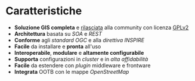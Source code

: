 #  Caratteristiche

* **Soluzione GIS completa** e [rilasciata](https://github.com/boundlessgeo/suite) alla community con licenza [GPLv2](http://opensource.org/licenses/gpl-2.0.php)
* **Architettura** basata su *SOA* e *REST*
* **Conforme** agli *standard OGC* e alla *direttiva INSPIRE*
* **Facile** da installare e **pronta** all'uso
* **Interoperabile**, **modulare** e **altamente configurabile**
* **Supporta** configurazioni in *cluster* e in *alta affidabilità*
* **Facile** da estendere con *plugin* middleware e frontware
* **Integrata** OOTB con le mappe *OpenStreetMap*
